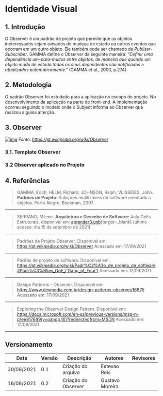 # Identidade Visual

## 1. Introdução

O Observer é um padrão de projeto que permite que os objetos ineteressados sejam avisados de mudaça de estado ou outros eventos que ocorram em um outro objeto. Ele também pode ser chamado de _Publiser-Subscriber_. GAMMA define o Observer da seguinte maneira:
<cite>"Definir uma dependência um-para-muitos entre objetos, de maneira que quando um objeto muda de estado todos os seus dependentes são notificados e atualizados automaticamente."</cite> (GAMMA et al., 2000, p.274).

## 2. Metodologia

O padrão Observer foi estudado para a aplicação no escopo do projeto. No desenvolvimento da aplicação na parte de front-end. A implementação ocorreu seguindo o modelo onde o Subject informa ao Observer que realizou alguma alterção.

## 3. Observer



[![img](https://upload.wikimedia.org/wikipedia/commons/8/8d/Observer.svg)](https://upload.wikimedia.org/wikipedia/commons/8/8d/Observer.svg)
_Fonte: https://pt.wikipedia.org/wiki/Observer_  

### 3.1. Template Observer



### 3.2 Observer aplicado no Projeto



## 4. Referências

> GAMMA, Erich; HELM, Richard; JOHNSON, Ralph; VLISSIDES, John. **Padrões de Projeto**: Soluções reutilizáveis de software orientado a objetos. Porto Alegre: Bookman, 2007.

---

> SERRANO, Milene. **Arquitetura e Desenho de Software:** Aula GoFs Estruturais, disponível em: [aprender3.unb](https://aprender3.unb.br/pluginfile.php/897143/mod_label/intro/Arquitetura%20e%20Desenho%20de%20Software%20-%20Aula%20GoFs%20Estruturais%20-%20Profa.%20Milene.pdf){target=\_blank} (último acesso: dia 15 de setembro de 2021).

---

> Padrões de Projeto Observer. Disponível em: <https://pt.wikipedia.org/wiki/Observer> Acessado em: 17/09/2021

---

> Padrão de projeto de software. Disponível em: <https://pt.wikipedia.org/wiki/Padr%C3%A3o_de_projeto_de_software#Padr%C3%B5es_GoF_('Gang_of_Four')> Acessado em: 17/09/2021

---

> Design Patterns – Observer. Disponível em: <https://www.devmedia.com.br/design-patterns-observer/16875> Acessado em: 17/09/2021

---

> Exploring the Observer Design Pattern. Disponível em: <https://docs.microsoft.com/en-us/previous-versions/msp-n-p/ee817669(v=pandp.10)?redirectedfrom=MSDN> Acessado em: 17/09/2021

---

## Versionamento

| Data       | Versão | Descrição         | Autores       | Revisores    |
| ---------- | ------ | ----------------- | ------------- | -----------  |
| 30/08/2021 | 0.1    | Criação do arquivo| Estevao Reis  |              |
| 16/08/2021 | 0.2    | Criação do Observer| Gustavo Moreira  |              |